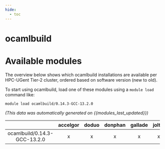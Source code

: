 ```yaml
---
hide:
  - toc
---
```


ocamlbuild
==========

# Available modules


The overview below shows which ocamlbuild installations are available per HPC-UGent Tier-2 cluster, ordered based on software version (new to old).

To start using ocamlbuild, load one of these modules using a `module load` command like:

```shell
module load ocamlbuild/0.14.3-GCC-13.2.0
```

*(This data was automatically generated on {{modules_last_updated}})*  

| |accelgor|doduo|donphan|gallade|joltik|shinx|skitty|
| :---: | :---: | :---: | :---: | :---: | :---: | :---: | :---: |
|ocamlbuild/0.14.3-GCC-13.2.0|x|x|x|x|x|x|x|
